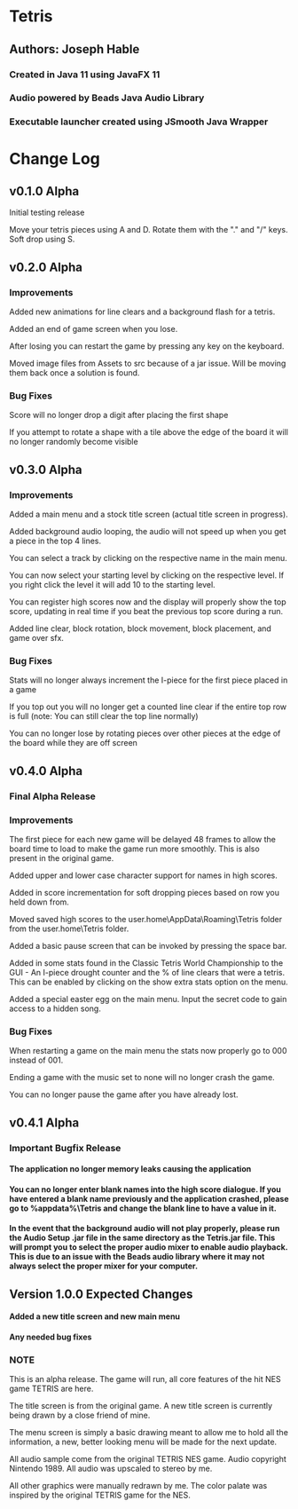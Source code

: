 # Tetris

## Authors: Joseph Hable

### Created in Java 11 using JavaFX 11

### Audio powered by Beads Java Audio Library

### Executable launcher created using JSmooth Java Wrapper

# Change Log

## v0.1.0 Alpha

Initial testing release

Move your tetris pieces using A and D. Rotate them with the "." and "/" keys. Soft drop using S.

## v0.2.0 Alpha

### Improvements

Added new animations for line clears and a background flash for a tetris. 

Added an end of game screen when you lose.

After losing you can restart the game by pressing any key on the keyboard.

Moved image files from Assets to src because of a jar issue. Will be moving them back once a solution is found.

### Bug Fixes

Score will no longer drop a digit after placing the first shape

If you attempt to rotate a shape with a tile above the edge of the board it will no longer randomly become visible

## v0.3.0 Alpha

### Improvements

Added a main menu and a stock title screen (actual title screen in progress).

Added background audio looping, the audio will not speed up when you get a piece in the top 4 lines.

You can select a track by clicking on the respective name in the main menu.

You can now select your starting level by clicking on the respective level. If you right click the level it will add 10 to the starting level.

You can register high scores now and the display will properly show the top score, updating in real time if you beat the previous top score during a run.

Added line clear, block rotation, block movement, block placement, and game over sfx.

### Bug Fixes

Stats will no longer always increment the I-piece for the first piece placed in a game

If you top out you will no longer get a counted line clear if the entire top row is full (note: You can still clear the top line normally)

You can no longer lose by rotating pieces over other pieces at the edge of the board while they are off screen

## v0.4.0 Alpha

### Final Alpha Release

### Improvements

The first piece for each new game will be delayed 48 frames to allow the board time to load to make the game run more smoothly. This is also present in the original game.

Added upper and lower case character support for names in high scores.

Added in score incrementation for soft dropping pieces based on row you held down from.

Moved saved high scores to the user.home\AppData\Roaming\Tetris folder from the user.home\Tetris folder.

Added a basic pause screen that can be invoked by pressing the space bar.

Added in some stats found in the Classic Tetris World Championship to the GUI - An I-piece drought counter and the % of line clears that were a tetris. This can be enabled by clicking on the show extra stats option on the menu.

Added a special easter egg on the main menu. Input the secret code to gain access to a hidden song.

### Bug Fixes

When restarting a game on the main menu the stats now properly go to 000 instead of 001.

Ending a game with the music set to none will no longer crash the game.

You can no longer pause the game after you have already lost.

## v0.4.1 Alpha

### Important Bugfix Release

#### The application no longer memory leaks causing the application 

#### You can no longer enter blank names into the high score dialogue. If you have entered a blank name previously and the application crashed, please go to %appdata%\Tetris and change the blank line to have a value in it.

#### In the event that the background audio will not play properly, please run the Audio Setup .jar file in the same directory as the Tetris.jar file. This will prompt you to select the proper audio mixer to enable audio playback. This is due to an issue with the Beads audio library where it may not always select the proper mixer for your computer. 


## Version 1.0.0 Expected Changes

#### Added a new title screen and new main menu

#### Any needed bug fixes

### NOTE

This is an alpha release. The game will run, all core features of the hit NES game TETRIS are here.

The title screen is from the original game. A new title screen is currently being drawn by a close friend of mine.

The menu screen is simply a basic drawing meant to allow me to hold all the information, a new, better looking menu will be made for the next update.

All audio sample come from the original TETRIS NES game. Audio copyright Nintendo 1989. All audio was upscaled to stereo by me.

All other graphics were manually redrawn by me. The color palate was inspired by the original TETRIS game for the NES.